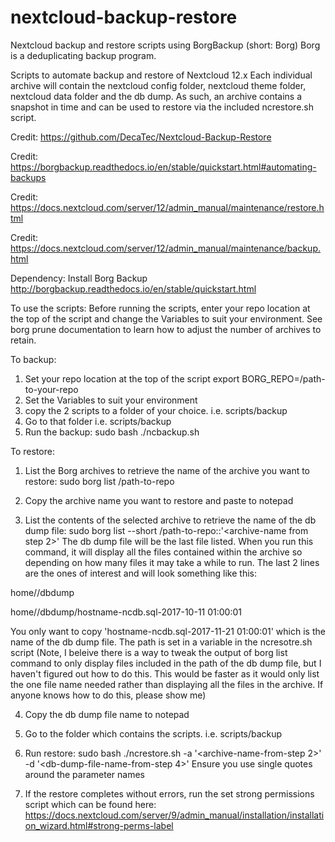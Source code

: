 # nextcloud-backup-restore
Nextcloud backup and restore scripts using BorgBackup (short: Borg) Borg is a deduplicating backup program. 

Scripts to automate backup and restore of Nextcloud 12.x 
Each individual archive will contain the nextcloud config folder, nextcloud theme folder, nextcloud data folder and the db dump. As such, an archive contains a snapshot in time and can be used to restore via the included ncrestore.sh script.

Credit: https://github.com/DecaTec/Nextcloud-Backup-Restore

Credit: https://borgbackup.readthedocs.io/en/stable/quickstart.html#automating-backups

Credit: https://docs.nextcloud.com/server/12/admin_manual/maintenance/restore.html

Credit: https://docs.nextcloud.com/server/12/admin_manual/maintenance/backup.html

Dependency: Install Borg Backup http://borgbackup.readthedocs.io/en/stable/quickstart.html

To use the scripts:
Before running the scripts, enter your repo location at the top of the script and change the Variables to suit your environment.
See borg prune documentation to learn how to adjust the number of archives to retain.

To backup:
1. Set your repo location at the top of the script export BORG_REPO=/path-to-your-repo
2. Set the Variables to suit your environment
3. copy the 2 scripts to a folder of your choice. i.e. scripts/backup
2. Go to that folder i.e. scripts/backup
3. Run the backup: sudo bash ./ncbackup.sh

To restore:
1. List the Borg archives to retrieve the name of the archive you want to restore: sudo borg list /path-to-repo

2. Copy the archive name you want to restore and paste to notepad

3. List the contents of the selected archive to retrieve the name of the db dump file: sudo borg list --short /path-to-repo::'<archive-name from step 2>' The db dump file will be the last file listed. When you run this command, it will display all the files contained within the archive so depending on how many files it may take a while to run. The last 2 lines are the ones of interest and will look something like this:

home/<user>/dbdump
  
home/<user>/dbdump/hostname-ncdb.sql-2017-10-11 01:00:01

You only want to copy 'hostname-ncdb.sql-2017-11-21 01:00:01' which is the name of the db dump file. The path is set in a variable in the ncresotre.sh script
(Note, I beleive there is a way to tweak the output of borg list command to only display files included in the path of the db dump file, but I haven't figured out how to do this. This would be faster as it would only list the one file name needed rather than displaying all the files in the archive. If anyone knows how to do this, please show me)

4. Copy the db dump file name to notepad

5. Go to the folder which contains the scripts. i.e. scripts/backup

6. Run restore: sudo bash ./ncrestore.sh -a '<archive-name-from-step 2>' -d '<db-dump-file-name-from-step 4>' Ensure you use single quotes around the parameter names

7. If the restore completes without errors, run the set strong permissions script which can be found here: https://docs.nextcloud.com/server/9/admin_manual/installation/installation_wizard.html#strong-perms-label

